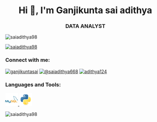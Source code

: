 <h1 align="center">Hi 👋, I'm Ganjikunta sai adithya</h1>
<h3 align="center">DATA ANALYST</h3>

<p align="left"> <img src="https://komarev.com/ghpvc/?username=saiadithya98&label=Profile%20views&color=0e75b6&style=flat" alt="saiadithya98" /> </p>

<p align="left"> <a href="https://github.com/ryo-ma/github-profile-trophy"><img src="https://github-profile-trophy.vercel.app/?username=saiadithya98" alt="saiadithya98" /></a> </p>

<h3 align="left">Connect with me:</h3>
<p align="left">
<a href="https://linkedin.com/in/ganjikuntasai" target="blank"><img align="center" src="https://raw.githubusercontent.com/rahuldkjain/github-profile-readme-generator/master/src/images/icons/Social/linked-in-alt.svg" alt="ganjikuntasai" height="30" width="40" /></a>
<a href="https://www.hackerrank.com/@saiadithya668" target="blank"><img align="center" src="https://raw.githubusercontent.com/rahuldkjain/github-profile-readme-generator/master/src/images/icons/Social/hackerrank.svg" alt="@saiadithya668" height="30" width="40" /></a>
<a href="https://www.leetcode.com/adithya124" target="blank"><img align="center" src="https://raw.githubusercontent.com/rahuldkjain/github-profile-readme-generator/master/src/images/icons/Social/leet-code.svg" alt="adithya124" height="30" width="40" /></a>
</p>

<h3 align="left">Languages and Tools:</h3>
<p align="left"> <a href="https://www.mysql.com/" target="_blank" rel="noreferrer"> <img src="https://raw.githubusercontent.com/devicons/devicon/master/icons/mysql/mysql-original-wordmark.svg" alt="mysql" width="40" height="40"/> </a> <a href="https://www.python.org" target="_blank" rel="noreferrer"> <img src="https://raw.githubusercontent.com/devicons/devicon/master/icons/python/python-original.svg" alt="python" width="40" height="40"/> </a> </p>

<p><img align="center" src="https://github-readme-stats.vercel.app/api/top-langs?username=saiadithya98&show_icons=true&locale=en&layout=compact" alt="saiadithya98" /></p>

